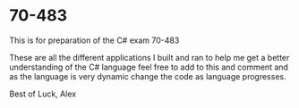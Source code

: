 70-483
======

This is for preparation of the C# exam 70-483

These are all the different applications I built and ran to help me get a better understanding of the C# language feel free to add to this and comment and as the language is very dynamic change the code as language progresses.

Best of Luck,
Alex
